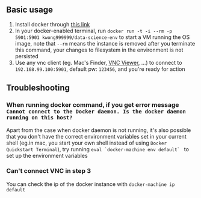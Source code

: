 ## Basic usage

1. Install docker through [this link](https://docs.docker.com/engine/installation/)
2. In your docker-enabled terminal, run `docker run -t -i --rm -p 5901:5901 kwong999999/data-science-env` to start a VM running the OS image, note that `--rm` means the instance is removed after you terminate this command, your changes to filesystem in the environment is not persisted
3. Use any vnc client (eg. Mac's Finder, [VNC Viewer](https://www.realvnc.com/download/viewer/), ...) to connect to `192.168.99.100:5901`, default pw: `123456`, and you're ready for action

## Troubleshooting

### When running docker command, if you get error message `Cannot connect to the Docker daemon. Is the docker daemon running on this host?`

Apart from the case when docker daemon is not running, it's also possible that you don't have the correct environment variables set in your current shell (eg.in mac,  you start your own shell instead of using `Docker Quickstart Terminal`), try running ``eval `docker-machine env default` `` to set up the environment variables

### Can't connect VNC in step 3

You can check the ip of the docker instance with `docker-machine ip default`
